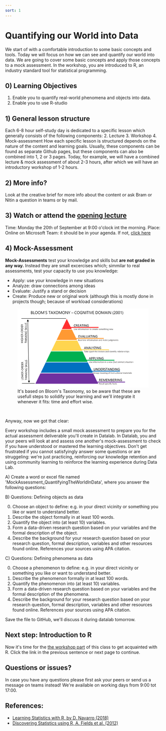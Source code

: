 ```yaml
---
sort: 1
---
```


# Quantifying our World into Data

We start of with a comfortable introduction to some basic concepts and tools. Today we will focus on how we can see and quantify our world into data. We are going to cover some basic concepts and apply those concepts to a mock assessment. In the workshop, you are introduced to R, an industry standard tool for statistical programming.

## 0) Learning Objectives
1. Enable you to quantify real-world phenomena and objects into data.
2. Enable you to use R-studio

## 1) General lesson structure
Each 6-8 hour self-study day is dedicated to a specific lesson which generally consists of the following components:
2. Lecture
3. Workshop
4. Mock-assessment
How each specific lesson is structured depends on the nature of the content and learning goals. Usually, these components can be found as separate Github pages, but these components can also be combined into 1, 2 or 3 pages. Today, for example, we will have a combined lecture & mock assessment of about 2-3 hours, after which we will have an introductory workshop of 1-2 hours.

## 2) More info?
Look at the creative brief for more info about the content or ask Bram or Nitin a question in teams or by mail.

## 3) Watch or attend the [opening lecture](https://img.freepik.com/vrije-vector/binnenkort-onder-constructie-geel-ontwerp_1017-26685.jpg?size=338&ext=jpg)
Time: Monday the 20th of September at 9:00 o'clock int the morning.
Place: Online on Microsoft Team: it should be in your agenda. If not, [click here](https://teams.microsoft.com/l/meetup-join/19%3a17PMQMfR4ntX_bdV9TDCQMIh5dTyPJibns2Pp1g76Os1%40thread.tacv2/1631095566063?context=%7b%22Tid%22%3a%220a33589b-0036-4fe8-a829-3ed0926af886%22%2c%22Oid%22%3a%225cef929d-ecf9-4fca-bf12-bc5ee065fc99%22%7d)

## 4) Mock-Assessment
**Mock-Assessments** test your knowledge and skills but **are not graded in any way.** Instead they are small excercises which; simmilar to real assessments, test your capacity to use you knowledge:
- Apply: use your knowledge in new situations
- Analyze: draw connections among ideas
- Evaluate: Justify a stand or decision
- Create: Produce new or original work (although this is mostly done in projects though; because of workload considerations)

<figure>
    <img src=".\assets\BloomsTaxonomy.png" />
    <figcaption>It's based on Bloom's Taxonomy, so be aware that these are usefull steps to solidify your learning and we'll integrate it whenever it fits: time and effort wise.</figcaption>
</figure>
<br>

Anyway, now we got that clear:

Every workshop includes a small mock assessment to prepare you for the actual assessment deliverable you'll create in Datalab. In Datalab, you and your peers will look at and assess one another's mock-assessment to check if you have understood or mastered the learning objectives. Don't get frustrated if you cannot satisfyingly answer some questions or are struggeling: we're just practicing, reinforcing our knowledge retention and using community learning to reinforce the learning experience during Data Lab.

A) Create a word or excel file named 'MockAssessment_QuantifyingTheWorldInData',  where you answer the following questions:

B) Questions: Defining objects as data

0. Choose an object to define: e.g. in your direct vicinity or something you like or want to understand better.
1. Describe the object formally in at least 100 words.
2. Quantify the object into (at least 10) variables.
3. Form a data-driven research question based on your variables and the formal description of the object.
4. Describe the background for your research question based on your research question, formal description, variables and other resources found online. References your sources using APA citation.

C) Questions: Defining phenomena as data

0. Choose a phenomenon to define: e.g. in your direct vicinity or something you like or want to understand better.
1. Describe the phenomenon formally in at least 100 words.
2. Quantify the phenomenon into (at least 10) variables.
3. Form a data-driven research question based on your variables and the formal description of the phenomena.
4. Describe the background for your research question based on your research question, formal description, variables and other resources found online. References your sources using APA citation.

Save the file to GitHub, we'll discuss it during datalab tomorrow.

## Next step: Introduction to R
Now it's time for the [the workshop part](https://adsai.buas.nl/Study%20Content/DataScience/IntroToR.html) of this class to get acquainted with R. Click the link in the previous sentence or next page to continue.

## Questions or issues?
In case you have any questions please first ask your peers or send us a message on teams instead! We're available on working days from 9:00 tot 17:00.

## References:
- [Learning Statistics with R, by D. Navarro (2018)](https://learningstatisticswithr.com/)
- [Discovering Statistics using R, A. Fields et al. (2012)](https://uk.sagepub.com/en-gb/eur/discovering-statistics-using-r/book236067)
